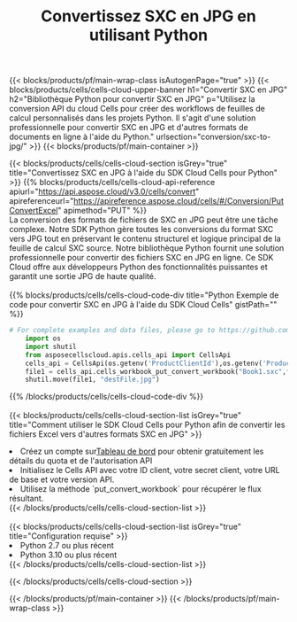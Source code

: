 ﻿---
title:  Convertissez SXC en JPG en utilisant Python
description:  Utilisation du SDK Cloud Aspose.Cells pour Python pour convertir un fichier au format SXC en fichier au format JPG.
---
{{< blocks/products/pf/main-wrap-class isAutogenPage="true" >}}
{{< blocks/products/cells/cells-cloud-upper-banner h1="Convertir SXC en JPG" h2="Bibliothèque Python pour convertir SXC en JPG" p="Utilisez la conversion API du cloud Cells pour créer des workflows de feuilles de calcul personnalisés dans les projets Python. Il s\'agit d\'une solution professionnelle pour convertir SXC en JPG et d\'autres formats de documents en ligne à l\'aide du Python." urlsection="conversion/sxc-to-jpg/" >}}
{{< blocks/products/pf/main-container >}}

{{< blocks/products/cells/cells-cloud-section isGrey="true" title="Convertissez SXC en JPG à l\'aide du SDK Cloud Cells pour Python" >}}
{{% blocks/products/cells/cells-cloud-api-reference apiurl="https://api.aspose.cloud/v3.0/cells/convert" apireferenceurl="https://apireference.aspose.cloud/cells/#/Conversion/PutConvertExcel" apimethod="PUT" %}}
<br/>
La conversion des formats de fichiers de SXC en JPG peut être une tâche complexe. Notre SDK Python gère toutes les conversions du format SXC vers JPG tout en préservant le contenu structurel et logique principal de la feuille de calcul SXC source. Notre bibliothèque Python fournit une solution professionnelle pour convertir des fichiers SXC en JPG en ligne. Ce SDK Cloud offre aux développeurs Python des fonctionnalités puissantes et garantit une sortie JPG de haute qualité.
<br/>
<br/>
{{% blocks/products/cells/cells-cloud-code-div title="Python Exemple de code pour convertir SXC en JPG à l\'aide du SDK Cloud Cells" gistPath="" %}}
 
```python
# For complete examples and data files, please go to https://github.com/aspose-cells-cloud/aspose-cells-cloud-python/
    import os
    import shutil
    from asposecellscloud.apis.cells_api import CellsApi
    cells_api = CellsApi(os.getenv('ProductClientId'),os.getenv('ProductClientSecret'))
    file1 = cells_api.cells_workbook_put_convert_workbook("Book1.sxc",format="jpg")
    shutil.move(file1, "destFile.jpg")     
```
 
{{% /blocks/products/cells/cells-cloud-code-div %}}
<br/>
<br/>
{{< blocks/products/cells/cells-cloud-section-list isGrey="true" title="Comment utiliser le SDK Cloud Cells pour Python afin de convertir les fichiers Excel vers d\'autres formats SXC en JPG" >}}
<li> Créez un compte sur<a href="https://dashboard.aspose.cloud/">Tableau de bord</a> pour obtenir gratuitement les détails du quota et de l'autorisation API</li>
<li>Initialisez le Cells API avec votre ID client, votre secret client, votre URL de base et votre version API.</li>
<li>Utilisez la méthode `put_convert_workbook` pour récupérer le flux résultant.</li>
{{< /blocks/products/cells/cells-cloud-section-list >}}
<br/>
<br/>
{{< blocks/products/cells/cells-cloud-section-list isGrey="true" title="Configuration requise" >}}
<li>Python 2.7 ou plus récent</li>
<li>Python 3.10 ou plus récent</li>
{{< /blocks/products/cells/cells-cloud-section-list >}}

{{< /blocks/products/cells/cells-cloud-section >}}

{{< /blocks/products/pf/main-container >}}
{{< /blocks/products/pf/main-wrap-class >}}
